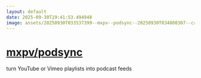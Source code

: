 ```yaml
---
layout: default
date: 2025-09-30T19:41:53.494948
image: assets/20250930T033537399--mxpv--podsync--20250930T034800307--cropped.png
---
```


# [mxpv/podsync](https://github.com/mxpv/podsync)

turn YouTube or Vimeo playlists into podcast feeds
